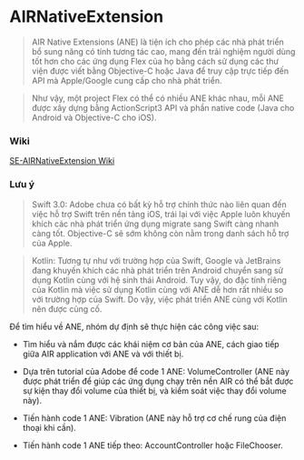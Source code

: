 # AIRNativeExtension

>AIR Native Extensions (ANE) là tiện ích cho phép các nhà phát triển bổ sung năng có tính tương tác cao, mang đến trải nghiệm người dùng tốt hơn cho các ứng dụng Flex của họ bằng cách sử dụng các thư viện được viết bằng Objective-C hoặc Java để truy cập trực tiếp đến API mà Apple/Google cung cấp cho nhà phát triển.

>Như vậy, một project Flex có thể có nhiều ANE khác nhau, mỗi ANE được xây dựng bằng ActionScript3 API và phần native code (Java cho Android và Objective-C cho iOS).

### Wiki

[SE-AIRNativeExtension Wiki](https://github.com/se-ane/SE-AIRNativeExtension/wiki)

### Lưu ý

>Swift 3.0: Adobe chưa có bất kỳ hỗ trợ chính thức nào liên quan đến việc hỗ trợ Swift trên nền tảng iOS, trái lại với việc Apple luôn khuyến khích các nhà phát triển ứng dụng migrate sang Swift càng nhanh càng tốt. Objective-C sẽ sớm không còn nằm trong danh sách hỗ trợ của Apple.

>Kotlin: Tương tự như với trường hợp của Swift, Google và JetBrains đang khuyến khích các nhà phát triển trên Android chuyển sang sử dụng Kotlin cùng với hệ sinh thái Android. Tuy vậy, do đặc tính riêng của Kotlin mà việc sử dụng Kotlin cùng với ANE dễ hơn rất nhiều so với trường hợp của Swift. Do vậy, việc phát triển ANE cùng với Kotlin nên được củng cố.

Để tìm hiểu về ANE, nhóm dự định sẽ thực hiện các công việc sau:

* Tìm hiểu và nắm được các khái niệm cơ bản của ANE, cách giao tiếp giữa AIR application với ANE và với thiết bị.

* Dựa trên tutorial của Adobe để code 1 ANE: VolumeController (ANE này được phát triển để giúp các ứng dụng chạy trên nền AIR có thể bắt được sự kiện thay đổi volume của thiết bị, và kiểm soát việc thay đổi volume này).

* Tiến hành code 1 ANE: Vibration (ANE này hỗ trợ cơ chế rung của điện thoại khi cần).

* Tiến hành code 1 ANE tiếp theo: AccountController hoặc FileChooser.
